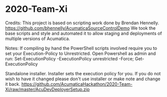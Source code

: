 # 2020-Team-Xi

Credits:
This project is based on scripting work done by Brendan Hennelly. https://github.com/bhennelly/AcumaticaSourceControlDemo
We took the base scripts and style and automated it to allow staging and deployments of multiple versions of Acumatica.


Notes:
  If compiling by hand the PowerShell scripts involved require you to set your Execution-Policy to Unrestricted.
  Open Powershell as admin and run:
    Set-ExecutionPolicy -ExecutionPolicy unrestricted -Force; Get-ExecutionPolicy

Standalone installer.
  Installer sets the execution policy for you. If you do not wish to have it changed please don't use installer or make note and change it back.
https://github.com/AcumaticaHackathon/2020-Team-Xi/raw/master/AcuDevDeployerSetup.zip
